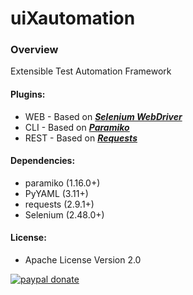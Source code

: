 # uiXautomation

### Overview
Extensible Test Automation Framework

#### Plugins:
* WEB - Based on _**[Selenium WebDriver](http://www.seleniumhq.org/projects/webdriver/)**_
* CLI - Based on _**[Paramiko](https://github.com/paramiko/paramiko)**_
* REST - Based on _**[Requests](https://github.com/requests/requests)**_

#### Dependencies:
* paramiko (1.16.0+)
* PyYAML (3.11+)
* requests (2.9.1+)
* Selenium (2.48.0+)

#### License:
* Apache License Version 2.0

[![paypal donate][paypal-image]][paypal-url]

[paypal-image]: https://www.paypal.com/en_US/i/btn/btn_donate_SM.gif
[paypal-url]: https://www.paypal.com/cgi-bin/webscr?cmd=_xclick&business=pengwei_v@hotmail.com&currency_code=USD&amount=2&return=https://github.com/wesleypeng&item_name=uiXautomation